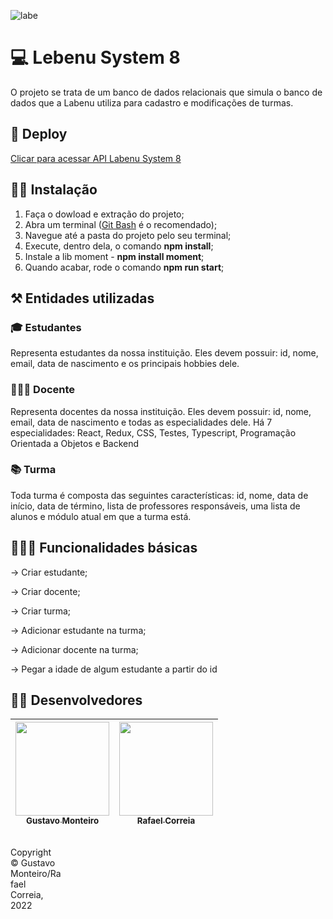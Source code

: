 ![labe](https://user-images.githubusercontent.com/104602579/189521921-9760ddfd-ed7e-4634-9f93-2e3b9fce4fe8.png)

# 💻 Lebenu System 8 
O projeto se trata de um banco de dados relacionais que simula o banco de dados que a Labenu utiliza para cadastro e modificações de turmas.

## 🔗 Deploy 
[Clicar para acessar API Labenu System 8](https://documenter.getpostman.com/view/21557009/2s7YYoAkyD)

## 👨‍💻 Instalação

1. Faça o dowload e extração do projeto;
2. Abra um terminal ([Git Bash](https://git-scm.com/) é o recomendado);
3. Navegue até a pasta do projeto pelo seu terminal;
4. Execute, dentro dela, o comando **npm install**;
5. Instale a lib moment - **npm install moment**;
5. Quando acabar, rode o comando **npm run start**;

## ⚒ Entidades utilizadas 
### 🎓 Estudantes 
Representa estudantes da nossa instituição. Eles devem possuir: id, nome, email, data de nascimento e os principais hobbies dele.

### 👨🏼‍🏫 Docente 
Representa docentes da nossa instituição. Eles devem possuir: id, nome, email, data de nascimento e todas as especialidades dele. Há 7 especialidades: React, Redux, CSS, Testes, Typescript, Programação Orientada a Objetos e Backend

### 📚 Turma 
Toda turma é composta das seguintes características: id, nome, data de início, data de término, lista de professores responsáveis, uma lista de alunos e módulo atual em que a turma está.

## 👨🏼‍💻 Funcionalidades básicas  

→ Criar estudante;

→ Criar docente;

→ Criar turma;

→ Adicionar estudante na turma;

→ Adicionar docente na turma;

→ Pegar a idade de algum estudante a partir do id

## 🧑‍💻 Desenvolvedores 
<div align="left"> 

| [<img src="https://user-images.githubusercontent.com/60453269/183482401-f2734146-1eb6-4f49-9788-144dae668db4.png" width=150><br><sub> Gustavo Monteiro </sub>](https://www.linkedin.com/in/gustavomonteirodev/) |  [<img src="https://avatars.githubusercontent.com/u/95589176?v=4" width=150><br><sub>Rafael Correia </sub>](https://www.linkedin.com/in/rafaelccorreia/) |
|---|---|

</div> 

<footer>
<p style="float:left; width: 16%;">
Copyright © Gustavo Monteiro/Rafael Correia, 2022
</p>
</footer>
